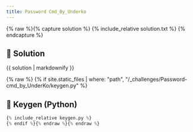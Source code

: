 ```yaml
---
title: Password Cmd_By_Underko
---
```


{% raw %}{% capture solution %}
{% include_relative solution.txt %}
{% endcapture %}

## 📝 Solution

{{ solution | markdownify }}

{% raw %}
{% if site.static_files | where: "path", "/_challenges/Password-cmd_by_UnderKo/keygen.py" %}
## 🔑 Keygen (Python)

```py
{% include_relative keygen.py %}
{% endif %}{% endraw %}{% endraw %}
